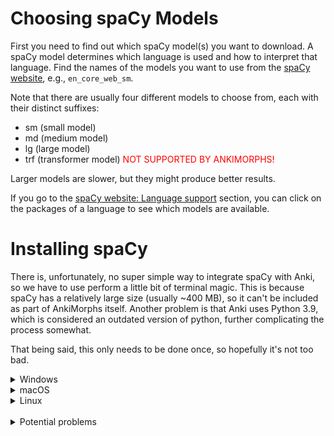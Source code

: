 # Choosing spaCy Models

First you need to find out which spaCy model(s) you want to download. A spaCy model determines which language is used
and
how
to interpret that language. Find the names of the models you want to use from
the [spaCy website](https://spacy.io/usage/models),
e.g., `en_core_web_sm`.

Note that there are usually four different models to choose from, each with their distinct suffixes:

- sm (small model)
- md (medium model)
- lg (large model)
- trf (transformer model) <span style="color:red">NOT SUPPORTED BY ANKIMORPHS!</span>

Larger models are slower, but they might produce better results.

If you go to the [spaCy website: Language support](https://spacy.io/usage/models#languages) section, you can click on
the packages of a language to see which models are available.

# Installing spaCy

There is, unfortunately, no super simple way to integrate spaCy with Anki, so we have to use perform a little bit of
terminal magic. This is because spaCy has a relatively large size (usually ~400 MB), so it can't be included as part of
AnkiMorphs itself. Another problem is that Anki uses Python 3.9, which is considered an outdated version of python,
further complicating the process somewhat. 

That being said, this only needs to be done once, so hopefully it's not too bad.


<details>
  <summary>Windows</summary>

First, we need to have Python 3.9 on our system. Go to the start menu, open a Command Prompt, and type in:

```
py -3.9 --version
```

If your output is not `Python 3.9.x`, then 3.9 has to be installed.


<details>
  <summary>Installing Python</summary>

Go to [https://www.python.org/downloads/release/python-3913/](https://www.python.org/downloads/release/python-3913/) and
download the `Windows installer (64-bit)` at the bottom of the page.

**Note**: When you start the installer, make sure to select the `Add python.exe to PATH` checkbox at the very bottom:

![windows_python_installer.png](../../img/windows_python_installer.png)

Install with the default settings ("Install Now").

After the installation, go back to the command prompt and type in `py -3.9 --version` again. You should now see the new
Python version you installed.
</details>

Now we are ready to install spaCy and the models you want to use. Paste these commands into the command prompt:

```bash
cd %HOMEPATH%\AppData\Roaming\Anki2\addons21
py -3.9 -m pip install --upgrade pip virtualenv
py -3.9 -m venv spacyenv
spacyenv\Scripts\activate
py -m pip install --upgrade pip setuptools wheel
py -m pip install --upgrade spacy six
```

In the same command prompt, we now want to download the models. Here I'll use the Korean model `ko_core_news_sm` and the
Russian
model `ru_core_news_sm`.

```bash
py -m spacy download ko_core_news_sm
py -m spacy download ru_core_news_sm
deactivate
```

Now those spaCy models should be available as morphemizers in AnkiMorphs!
</details>


<details>
  <summary>macOS</summary>
First, we need to have Python 3.9 on our system. Go to the start menu, Open a terminal and type:

```` bash
python3.9 --version
````

If your output is not `Python 3.9.x`, then 3.9 has to be installed.

<details>
  <summary>Installing Python</summary>

Go to [https://www.python.org/downloads/release/python-3913/](https://www.python.org/downloads/release/python-3913/) and
download the `macOS 64-bit universal2 installer` at the bottom of the page.

Install with the default settings ("Install Now").

After the installation, open a new terminal and type in `python3.9 --version` again. You should now see the new Python
version you installed.
</details>

Now we are ready to install spaCy and the models you want to use. Paste this into the terminal:

```bash
cd ~/Library/Application\ Support/Anki2/addons21
python3.9 -m pip install --upgrade pip virtualenv
python3.9 -m venv spacyenv
. spacyenv/bin/activate
python -m pip install --upgrade pip setuptools wheel
python -m pip install --upgrade spacy six
```

In the same terminal, we now want to download the models. Here I'll use the Korean model `ko_core_news_sm` and the
Russian
model `ru_core_news_sm`.

```bash
python -m spacy download ko_core_news_sm
python -m spacy download ru_core_news_sm
deactivate
```

Now those spaCy models should be available as morphemizers in AnkiMorphs!

</details>

<details>
  <summary>Linux</summary>

First, we need to have Python 3.9 on our system. Go to the start menu, Open a terminal and type:

```` bash
python3.9 --version
````

If your output is not `Python 3.9.x`, then 3.9 has to be installed.

<details>
  <summary>Installing Python</summary>

This is the hardest part of the installation process because Python 3.9 is considered dead, and it can therefore be
tricky
to download and install.

If you are on a Debian distro you can install it from the deadsnakes PPA:

```bash
sudo apt update
sudo apt install software-properties-common
sudo add-apt-repository ppa:deadsnakes/ppa
sudo apt update
sudo apt install python3.9
```

Another alternative that also works on other distros is [pyenv](https://github.com/pyenv/pyenv).

After the installation, open a new terminal and type in `python3.9 --version` again. You should now see the new Python
version you installed.
</details>



Now we are ready to install spaCy and the models you want to use. Open a terminal and `cd` to the addons21 directory,
e.g:

```bash
cd ~/.local/share/Anki2/addons21/
```

Then install spaCy:

```bash
python3.9 -m pip install --upgrade pip virtualenv
python3.9 -m venv spacyenv
source spacyenv/bin/activate
python -m pip install --upgrade pip setuptools wheel
python -m pip install --upgrade spacy six
```

In the same terminal, we now want to download the models. Here I'll use the Korean model `ko_core_news_sm` and the
Russian
model `ru_core_news_sm`.

```bash
python -m spacy download ko_core_news_sm
python -m spacy download ru_core_news_sm
deactivate
```

Now those spaCy models should be available as morphemizers in AnkiMorphs!
</details>

<br>
<details>
  <summary>Potential problems</summary>

### PowerShell Execution Policy Error

![group-policy-error.png](../../img/group-policy-error.png)

This is a safeguard against running malicious scripts, which is generally a good thing. To allow an exception for this
one time, you can use the command:

````powershell
Set-ExecutionPolicy -ExecutionPolicy Unrestricted -Scope Process
````

If you want to permanently remove this restriction for your user, then use the command:

````powershell
Set-ExecutionPolicy -ExecutionPolicy Unrestricted -Scope CurrentUser
````

</details>
